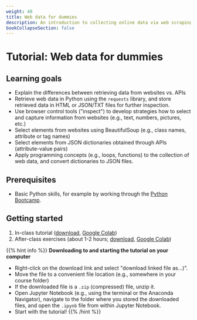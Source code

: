 ```yaml
---
weight: 40
title: Web data for dummies
description: An introduction to collecting online data via web scraping and APIs. An absolute must for anybody interested in starting to scrape.
bookCollapseSection: false
---
```


# Tutorial: Web data for dummies

## Learning goals

* Explain the differences between retrieving data from websites vs. APIs
* Retrieve web data in Python using the `requests` library, and store retrieved data in HTML or JSON/TXT files for further inspection.
* Use browser control tools ("inspect") to develop strategies how to select and capture information from websites (e.g., text, numbers, pictures, etc.)
* Select elements from websites using BeautifulSoup (e.g., class names, attribute or tag names)
* Select elements from JSON dictionaries obtained through APIs (attribute-value pairs)
* Apply programming concepts (e.g., loops, functions) to the collection of web data, and convert dictionaries to JSON files.

## Prerequisites

* Basic Python skills, for example by working through the [Python Bootcamp](../pythonbootcamp/).

## Getting started

1. In-class tutorial ([download](webdata-for-dummies-in-class.ipynb), [Google Colab](https://colab.research.google.com/github/hannesdatta/course-odcm/blob/master/content/docs/tutorials/webdata-for-dummies/webdata-for-dummies-in-class.ipynb))
2. After-class exercises (about 1-2 hours; [download](web-data-for-dummies-exercises.ipynb), [Google Colab](https://colab.research.google.com/github/hannesdatta/course-odcm/blob/master/content/docs/tutorials/webdata-for-dummies/webdata-for-dummies-exercises.ipynb))




{{% hint info %}}
__Downloading to and starting the tutorial on your computer__

- Right-click on the download link and select "download linked file as...)".
- Move the file to a convenient file location (e.g., somewhere in your course folder)
- If the downloaded file is a `.zip` (compressed) file, unzip it.
- Open Jupyter Notebook (e.g., using the terminal or the Anaconda Navigator), navigate to the folder where you stored the downloaded files, and open the `.ipynb` file from within Jupyter Notebook.
- Start with the tutorial!
{{% /hint %}}
